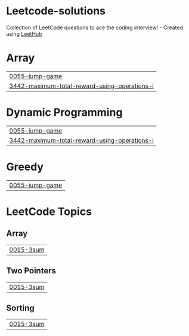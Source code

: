 # Leetcode-solutions
Collection of LeetCode questions to ace the coding interview! - Created using [LeetHub](https://github.com/QasimWani/LeetHub)


# Array
|  |
| ------- |
| [0055-jump-game](https://github.com/hrishikeshchavan99/Leetcode-solutions/tree/master/0055-jump-game) |
| [3442-maximum-total-reward-using-operations-i](https://github.com/hrishikeshchavan99/Leetcode-solutions/tree/master/3442-maximum-total-reward-using-operations-i) |
# Dynamic Programming
|  |
| ------- |
| [0055-jump-game](https://github.com/hrishikeshchavan99/Leetcode-solutions/tree/master/0055-jump-game) |
| [3442-maximum-total-reward-using-operations-i](https://github.com/hrishikeshchavan99/Leetcode-solutions/tree/master/3442-maximum-total-reward-using-operations-i) |
# Greedy
|  |
| ------- |
| [0055-jump-game](https://github.com/hrishikeshchavan99/Leetcode-solutions/tree/master/0055-jump-game) |
<!---LeetCode Topics Start-->
# LeetCode Topics
## Array
|  |
| ------- |
| [0015-3sum](https://github.com/hrishikeshchavan99/Leetcode-solutions/tree/master/0015-3sum) |
## Two Pointers
|  |
| ------- |
| [0015-3sum](https://github.com/hrishikeshchavan99/Leetcode-solutions/tree/master/0015-3sum) |
## Sorting
|  |
| ------- |
| [0015-3sum](https://github.com/hrishikeshchavan99/Leetcode-solutions/tree/master/0015-3sum) |
<!---LeetCode Topics End-->